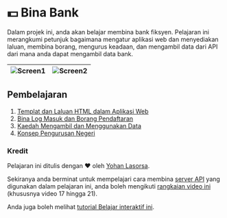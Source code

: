 # :dollar: Bina Bank

Dalam projek ini, anda akan belajar membina bank fiksyen. Pelajaran ini merangkumi petunjuk bagaimana mengatur aplikasi web dan menyediakan laluan, membina borang, mengurus keadaan, dan mengambil data dari API dari mana anda dapat mengambil data bank.

| ![Screen1](../images/screen1.png) | ![Screen2](../images/screen2.png) |
|--------------------------------|--------------------------------|

## Pembelajaran

1. [Templat dan Laluan HTML dalam Aplikasi Web](../1-template-route/README.md)
2. [Bina Log Masuk dan Borang Pendaftaran](../2-forms/README.md)
3. [Kaedah Mengambil dan Menggunakan Data](../3-data/README.md)
4. [Konsep Pengurusan Negeri](../4-state-management/README.md)

### Kredit

Pelajaran ini ditulis dengan :hearts: oleh [Yohan Lasorsa](https://twitter.com/sinedied).

Sekiranya anda berminat untuk mempelajari cara membina [server API](./api/README) yang digunakan dalam pelajaran ini, anda boleh mengikuti [rangkaian video ini](https://aka.ms/NodeBeginner) (khususnya video 17 hingga 21).

Anda juga boleh melihat [tutorial Belajar interaktif ini](https://aka.ms/learn/express-api). 
